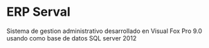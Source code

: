 # ERP Serval
Sistema de gestion administrativo desarrollado en Visual Fox Pro 9.0 usando como base de datos SQL server 2012
